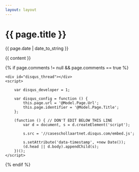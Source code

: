 ```yaml
---
layout: layout
--- 
```

<h1>{{ page.title }}</h1>
<div class="subtitle">{{ page.date | date_to_string }}</div>

{{ content }}


  {% if page.comments != null && page.comments == true %}

    <div id="disqus_thread"></div>
    <script>

        var disqus_developer = 1;

        var disqus_config = function () {
            this.page.url = '@Model.Page.Url';
            this.page.identifier = '@Model.Page.Title';
        };

        (function () { // DON'T EDIT BELOW THIS LINE
            var d = document, s = d.createElement('script');

            s.src = '//caseschollaartnet.disqus.com/embed.js';

            s.setAttribute('data-timestamp', +new Date());
            (d.head || d.body).appendChild(s);
        })();
    </script>
{% endif %}